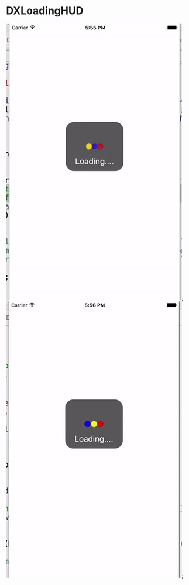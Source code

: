 # DXLoadingHUD
![image](https://github.com/ding379985418/DXLoadingHUD/blob/master/circelDemo.gif);
![image](https://github.com/ding379985418/DXLoadingHUD/blob/master/lineDemo.gif);